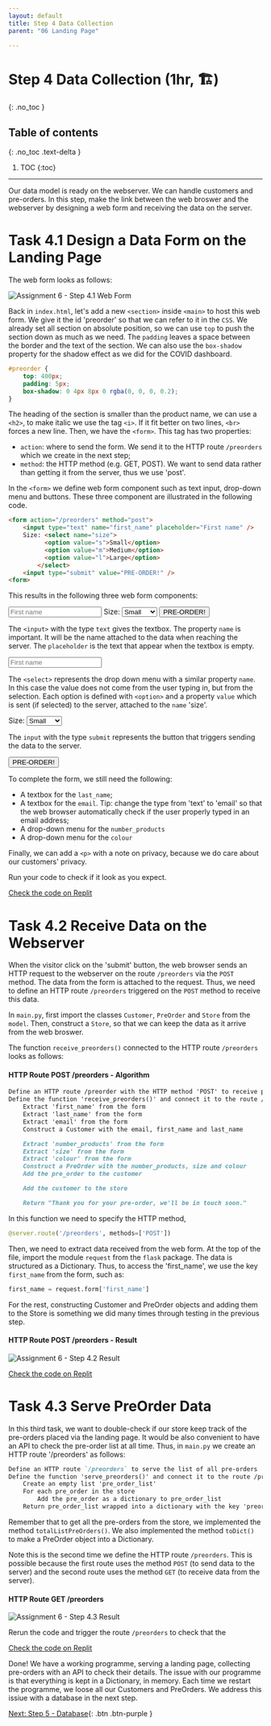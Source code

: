 ```yaml
---
layout: default
title: Step 4 Data Collection
parent: "06 Landing Page"

---
```


# Step 4 Data Collection (1hr, 🏗)
{: .no_toc }

## Table of contents
{: .no_toc .text-delta }

1. TOC
{:toc}

---

Our data model is ready on the webserver. We can handle customers and pre-orders. In this step, make the link between the web broswer and the webserver by designing a web form and receiving the data on the server.

# Task 4.1 Design a Data Form on the Landing Page

The web form looks as follows:

![Assignment 6 - Step 4.1 Web Form]({{site.baseurl}}/assets/images/assignment6-step4-1.png)

Back in `index.html`, let's add a new `<section>` inside `<main>` to host this web form. We give it the id 'preorder' so that we can refer to it in the `CSS`. We already set all section on absolute position, so we can use `top` to push the section down as much as we need. The `padding` leaves a space between the border and the text of the section. We can also use the `box-shadow` property for the shadow effect as we did for the COVID dashboard.

```css
#preorder {
    top: 400px;
    padding: 5px;
    box-shadow: 0 4px 8px 0 rgba(0, 0, 0, 0.2);
}
```

The heading of the section is smaller than the product name, we can use a `<h2>`, to make italic we use the tag `<i>`. If it fit better on two lines, `<br>` forces a new line. Then, we have the `<form>`. This tag has two properties:

* `action`: where to send the form. We send it to the HTTP route `/preorders` which we create in the next step;
* `method`: the HTTP method (e.g. GET, POST). We want to send data rather than getting it from the server, thus we use 'post'.

In the `<form>` we define web form component such as text input, drop-down menu and buttons. These three component are illustrated in the following code.

```html
<form action="/preorders" method="post">
    <input type="text" name="first_name" placeholder="First name" />
    Size: <select name="size">
          <option value="s">Small</option>
          <option value="m">Medium</option>
          <option value="l">Large</option>
        </select>
    <input type="submit" value="PRE-ORDER!" />
<form>
```

This results in the following three web form components:

<input type="text" name="first_name" placeholder="First name" />
Size: <select name="size">
        <option value="s">Small</option>
        <option value="m">Medium</option>
        <option value="l">Large</option>
    </select>
<input type="submit" value="PRE-ORDER!" />

The `<input>` with the type `text` gives the textbox. The property `name` is important. It will be the name attached to the data when reaching the server. The `placeholder` is the text that appear when the textbox is empty.

<input type="text" name="first_name" placeholder="First name" />

The `<select>` represents the drop down menu with a similar property `name`. In this case the value does not come from the user typing in, but from the selection. Each option is defined with `<option>` and a property `value` which is sent (if selected) to the server, attached to the `name` 'size'.

Size: <select name="size">
    <option value="s">Small</option>
    <option value="m">Medium</option>
    <option value="l">Large</option>
</select>

The `input` with the type `submit` represents the button that triggers sending the data to the server.

<input type="submit" value="PRE-ORDER!" />

To complete the form, we still need the following:

* A textbox for the `last_name`;
* A textbox for the `email`. Tip: change the type from 'text' to 'email' so that the web browser automatically check if the user properly typed in an email address;
* A drop-down menu for the `number_products`
* A drop-down menu for the `colour`

Finally, we can add a `<p>` with a note on privacy, because we do care about our customers' privacy.

Run your code to check if it look as you expect.

[Check the code on Replit](https://replit.com/@IO1075/06-landing-page-step4-1)

# Task 4.2 Receive Data on the Webserver

When the visitor click on the 'submit' button, the web browser sends an HTTP request to the webserver on the route `/preorders` via the `POST` method. The data from the form is attached to the request. Thus, we need to define an HTTP route `/preorders` triggered on the `POST` method to receive this data.

In `main.py`, first import the classes `Customer`, `PreOrder` and `Store` from the `model`. Then, construct a `Store`, so that we can keep the data as it arrive from the web broswer.

The function `receive_preorders()` connected to the HTTP route `/preorders` looks as follows:

#### HTTP Route POST /preorders - Algorithm

```markdown
Define an HTTP route /preorder with the HTTP method 'POST' to receive pre-orders
Define the function 'receive_preorders()' and connect it to the route /preorders
    Extract 'first_name' from the form
    Extract 'last_name' from the form
    Extract 'email' from the form
    Construct a Customer with the email, first_name and last_name

    Extract 'number_products' from the form
    Extract 'size' from the form
    Extract 'colour' from the form
    Construct a PreOrder with the number_products, size and colour
    Add the pre_order to the customer

    Add the customer to the store

    Return "Thank you for your pre-order, we'll be in touch soon."
```

In this function we need to specify the HTTP method,

```python
@server.route('/preorders', methods=['POST'])
```

Then, we need to extract data received from the web form. At the top of the file, import the module `request` from the `flask` package. The data is structured as a Dictionary. Thus, to access the 'first_name', we use the key `first_name` from the form, such as:

```python
first_name = request.form['first_name']
```

For the rest, constructing Customer and PreOrder objects and adding them to the Store is something we did many times through testing in the previous step.

#### HTTP Route POST /preorders - Result

![Assignment 6 - Step 4.2 Result]({{site.baseurl}}/assets/images/assignment6-step4-2-result.png)

[Check the code on Replit](https://repl.it/@IO1075/06-landing-page-step4-2)


# Task 4.3 Serve PreOrder Data

In this third task, we want to double-check if our store keep track of the pre-orders placed via the landing page. It would be also convenient to have an API to check the pre-order list at all time. Thus, in `main.py` we create an HTTP route '/preorders' as follows:

```markdown
Define an HTTP route `/preorders` to serve the list of all pre-orders
Define the function 'serve_preorders()' and connect it to the route /preorders
    Create an empty list 'pre_order_list'
    For each pre_order in the store
        Add the pre_order as a dictionary to pre_order_list
    Return pre_order_list wrapped into a dictionary with the key 'preorders'
```

Remember that to get all the pre-orders from the store, we implemented the method `totalListPreOrders()`. We also implemented the method `toDict()` to make a PreOrder object into a Dictionary.

Note this is the second time we define the HTTP route `/preorders`. This is possible because the first route uses the method `POST` (to send data to the server) and the second route uses the method `GET` (to receive data from the server).

#### HTTP Route GET /preorders

![Assignment 6 - Step 4.3 Result]({{site.baseurl}}/assets/images/assignment6-step4-3-result.png)

Rerun the code and trigger the route `/preorders` to check that the 

[Check the code on Replit](https://repl.it/@IO1075/06-landing-page-step4-3)

Done! We have a working programme, serving a landing page, collecting pre-orders with an API to check their details. The issue with our programme is that everything is kept in a Dictionary, in memory. Each time we restart the programme, we loose all our Customers and PreOrders. We address this issiue with a database in the next step.

[Next: Step 5 - Database]({{site.baseurl}}/assignments/06-landing-page/step5){: .btn .btn-purple }